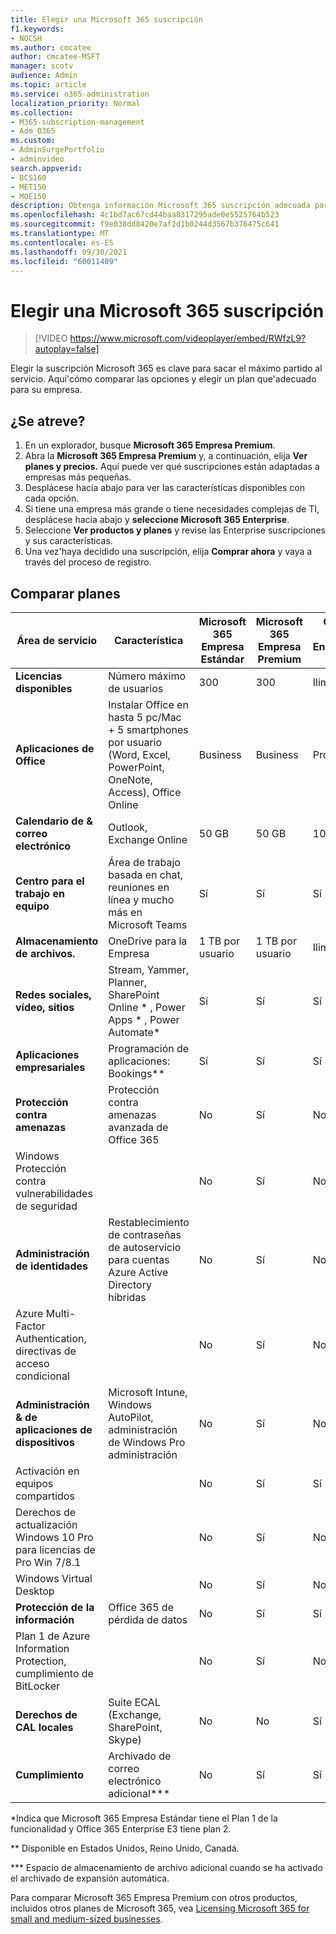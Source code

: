 ```yaml
---
title: Elegir una Microsoft 365 suscripción
f1.keywords:
- NOCSH
ms.author: cmcatee
author: cmcatee-MSFT
manager: scotv
audience: Admin
ms.topic: article
ms.service: o365-administration
localization_priority: Normal
ms.collection:
- M365-subscription-management
- Adm_O365
ms.custom:
- AdminSurgePortfolio
- adminvideo
search.appverid:
- BCS160
- MET150
- MOE150
description: Obtenga información Microsoft 365 suscripción adecuada para su organización.
ms.openlocfilehash: 4c1bd7ac67cd44baa8317295ade0e5525764b523
ms.sourcegitcommit: f9e038dd8420e7af2d1b0244d3567b376475c641
ms.translationtype: MT
ms.contentlocale: es-ES
ms.lasthandoff: 09/30/2021
ms.locfileid: "60011409"
---
```

# <a name="choose-a-microsoft-365-subscription"></a>Elegir una Microsoft 365 suscripción

> [!VIDEO https://www.microsoft.com/videoplayer/embed/RWfzL9?autoplay=false]

Elegir la suscripción Microsoft 365 es clave para sacar el máximo partido al servicio. Aquí&#39;cómo comparar las opciones y elegir un plan que&#39;adecuado para su empresa.

## <a name="try-it"></a>¿Se atreve?

1. En un explorador, busque **Microsoft 365 Empresa Premium**.
2. Abra la **Microsoft 365 Empresa Premium** y, a continuación, elija **Ver planes y precios.** Aquí puede ver qué suscripciones están adaptadas a empresas más pequeñas.
3. Desplácese hacia abajo para ver las características disponibles con cada opción.
4. Si tiene una empresa más grande o tiene necesidades complejas de TI, desplácese hacia abajo y **seleccione Microsoft 365 Enterprise**.
5. Seleccione **Ver productos y planes** y revise las Enterprise suscripciones y sus características.
6. Una vez&#39;haya decidido una suscripción, elija  **Comprar ahora** y vaya a través del proceso de registro.

## <a name="compare-plans"></a>Comparar planes

| Área de servicio | Característica | Microsoft 365 Empresa Estándar | Microsoft 365 Empresa Premium | Office 365 Enterprise E3 |
| --- | --- | --- | --- | --- |
| **Licencias disponibles** | Número máximo de usuarios | 300 | 300 | Ilimitado |
| **Aplicaciones de Office** | Instalar Office en hasta 5 pc/Mac + 5 smartphones por usuario (Word, Excel, PowerPoint, OneNote, Access), Office Online | Business | Business | ProPlus |
| **Calendario de &amp; correo electrónico** | Outlook, Exchange Online | 50 GB | 50 GB | 100 GB |
| **Centro para el trabajo en equipo** | Área de trabajo basada en chat, reuniones en línea y mucho más en Microsoft Teams | Sí | Sí | Sí |
| **Almacenamiento de archivos.** | OneDrive para la Empresa | 1 TB por usuario | 1 TB por usuario | Ilimitado |
| **Redes sociales, vídeo, sitios** | Stream, Yammer, Planner, SharePoint Online \* , Power Apps \* , Power Automate\* | Sí | Sí | Sí |
| **Aplicaciones empresariales** | Programación de aplicaciones: Bookings\*\* | Sí | Sí | Sí |
| **Protección contra amenazas** | Protección contra amenazas avanzada de Office 365 | No | Sí | No |
 | Windows Protección contra vulnerabilidades de seguridad| | No | Sí | No |
| **Administración de identidades** | Restablecimiento de contraseñas de autoservicio para cuentas Azure Active Directory híbridas | No | Sí | No |
 | Azure Multi-Factor Authentication, directivas de acceso condicional | | No | Sí | No |
| **Administración &amp; de aplicaciones de dispositivos** | Microsoft Intune, Windows AutoPilot, administración de Windows Pro administración | No | Sí | No |
 | Activación en equipos compartidos | | No | Sí | Sí |
 | Derechos de actualización Windows 10 Pro para licencias de Pro Win 7/8.1 | | No | Sí | No |
 | Windows Virtual Desktop | | No | Sí | No |
| **Protección de la información** | Office 365 de pérdida de datos | No | Sí | Sí |
 | Plan 1 de Azure Information Protection, cumplimiento de BitLocker | | No | Sí | No |
| **Derechos de CAL locales** | Suite ECAL (Exchange, SharePoint, Skype) | No | No | Sí |
| **Cumplimiento** | Archivado de correo electrónico adicional\*\*\* | No | Sí | Sí |

\*Indica que Microsoft 365 Empresa Estándar tiene el Plan 1 de la funcionalidad y Office 365 Enterprise E3 tiene plan 2.

\*\* Disponible en Estados Unidos, Reino Unido, Canadá.

\*\*\* Espacio de almacenamiento de archivo adicional cuando se ha activado el archivado de expansión automática.

Para comparar Microsoft 365 Empresa Premium con otros productos, incluidos otros planes de Microsoft 365, vea [Licensing Microsoft 365 for small and medium-sized businesses](/office365/servicedescriptions/microsoft-365-service-descriptions/licensing-microsoft-365-in-smb).
